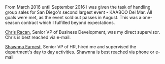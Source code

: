 From March 2016 until September 2016 I was given the task of handling group sales for San Diego's second largest event - KAABOO Del Mar. All goals were met, as the event sold out passes in August. This was a one-season contract which I fulfilled beyond expectations.

[Chris Racan](https://www.linkedin.com/in/chrisracan/), Senior VP of Business Development, was my direct supervisor. Chris is best reached via e-mail.

[Shawnna Earnest](https://www.linkedin.com/in/shawnnaearnest/), Senior VP of HR, hired me and supervised the department's day to day activities. Shawnna is best reached via phone or e-mail